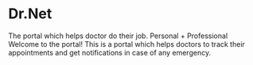 # Dr.Net
The portal which helps doctor do their job. Personal + Professional
Welcome to the portal!
This is a portal which helps doctors to track their appointments and get notifications in case of any emergency.
